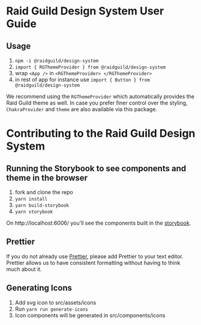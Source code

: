 # Raid Guild Design System User Guide

## Usage

1. `npm -i @raidguild/design-system`
2. `import { RGThemeProvider } from @raidguild/design-system`
3. wrap `<App />` in `<RGThemeProvider> </RGThemeProvider>`
4. in rest of app for instance use `import { Button } from @raidguild/design-system`

We recommend using the `RGThemeProvider` which automatically provides the Raid Guild theme as well. In case you prefer finer control over the styling, `ChakraProvider` and `theme` are also available via this package.

# Contributing to the Raid Guild Design System

## Running the Storybook to see components and theme in the browser

1. fork and clone the repo
2. `yarn install`
3. `yarn build-storybook`
4. `yarn storybook`

On http://localhost:6006/ you'll see the components built in the [storybook](https://storybook.js.org/).

## Prettier

If you do not already use [Prettier](https://prettier.io/), please add Prettier to your text editor. Prettier allows us to have consistent formatting without having to think much about it.


## Generating Icons
1. Add svg icon to src/assets/icons
2. Run `yarn run generate-icons`
3. Icon components will be generated in src/components/icons